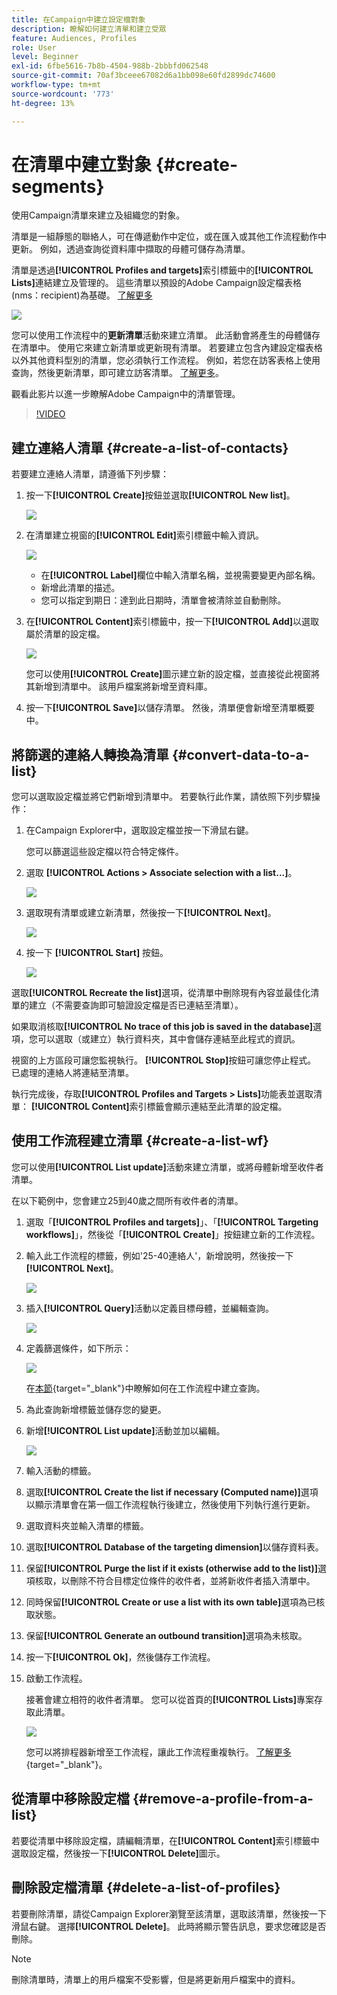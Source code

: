 ```yaml
---
title: 在Campaign中建立設定檔對象
description: 瞭解如何建立清單和建立受眾
feature: Audiences, Profiles
role: User
level: Beginner
exl-id: 6fbe5616-7b8b-4504-988b-2bbbfd062548
source-git-commit: 70af3bceee67082d6a1bb098e60fd2899dc74600
workflow-type: tm+mt
source-wordcount: '773'
ht-degree: 13%

---
```


# 在清單中建立對象 {#create-segments}

使用Campaign清單來建立及組織您的對象。

清單是一組靜態的聯絡人，可在傳遞動作中定位，或在匯入或其他工作流程動作中更新。 例如，透過查詢從資料庫中擷取的母體可儲存為清單。

清單是透過&#x200B;**[!UICONTROL Profiles and targets]**&#x200B;索引標籤中的&#x200B;**[!UICONTROL Lists]**&#x200B;連結建立及管理的。 這些清單以預設的Adobe Campaign設定檔表格(nms：recipient)為基礎。 [了解更多](../dev/datamodel.md#ootb-profiles.md)

![](assets/list-dashboard.png)

您可以使用工作流程中的&#x200B;**更新清單**&#x200B;活動來建立清單。 此活動會將產生的母體儲存在清單中。 使用它來建立新清單或更新現有清單。 若要建立包含內建設定檔表格以外其他資料型別的清單，您必須執行工作流程。 例如，若您在訪客表格上使用查詢，然後更新清單，即可建立訪客清單。 [了解更多](#create-a-list-wf)。

觀看此影片以進一步瞭解Adobe Campaign中的清單管理。

>[!VIDEO](https://video.tv.adobe.com/v/334909?quality=12)


## 建立連絡人清單 {#create-a-list-of-contacts}

若要建立連絡人清單，請遵循下列步驟：

1. 按一下&#x200B;**[!UICONTROL Create]**&#x200B;按鈕並選取&#x200B;**[!UICONTROL New list]**。

   ![](assets/new-list.png)

1. 在清單建立視窗的&#x200B;**[!UICONTROL Edit]**&#x200B;索引標籤中輸入資訊。

   ![](assets/list-details.png)

   * 在&#x200B;**[!UICONTROL Label]**&#x200B;欄位中輸入清單名稱，並視需要變更內部名稱。
   * 新增此清單的描述。
   * 您可以指定到期日：達到此日期時，清單會被清除並自動刪除。


1. 在&#x200B;**[!UICONTROL Content]**&#x200B;索引標籤中，按一下&#x200B;**[!UICONTROL Add]**&#x200B;以選取屬於清單的設定檔。

   ![](assets/add-profiles-to-a-list.png)

   您可以使用&#x200B;**[!UICONTROL Create]**&#x200B;圖示建立新的設定檔，並直接從此視窗將其新增到清單中。 該用戶檔案將新增至資料庫。

1. 按一下&#x200B;**[!UICONTROL Save]**&#x200B;以儲存清單。 然後，清單便會新增至清單概要中。


## 將篩選的連絡人轉換為清單 {#convert-data-to-a-list}

您可以選取設定檔並將它們新增到清單中。 若要執行此作業，請依照下列步驟操作：

1. 在Campaign Explorer中，選取設定檔並按一下滑鼠右鍵。

   您可以篩選這些設定檔以符合特定條件。

1. 選取 **[!UICONTROL Actions > Associate selection with a list...]**。

   ![](assets/add-selection-to-a-list.png)

1. 選取現有清單或建立新清單，然後按一下&#x200B;**[!UICONTROL Next]**。

   ![](assets/select-the-list.png)

1. 按一下 **[!UICONTROL Start]** 按鈕。

   ![](assets/record-a-list.png)

選取&#x200B;**[!UICONTROL Recreate the list]**&#x200B;選項，從清單中刪除現有內容並最佳化清單的建立（不需要查詢即可驗證設定檔是否已連結至清單）。

如果取消核取&#x200B;**[!UICONTROL No trace of this job is saved in the database]**&#x200B;選項，您可以選取（或建立）執行資料夾，其中會儲存連結至此程式的資訊。

視窗的上方區段可讓您監視執行。 **[!UICONTROL Stop]**&#x200B;按鈕可讓您停止程式。 已處理的連絡人將連結至清單。

執行完成後，存取&#x200B;**[!UICONTROL Profiles and Targets > Lists]**&#x200B;功能表並選取清單： **[!UICONTROL Content]**&#x200B;索引標籤會顯示連結至此清單的設定檔。


## 使用工作流程建立清單  {#create-a-list-wf}

您可以使用&#x200B;**[!UICONTROL List update]**&#x200B;活動來建立清單，或將母體新增至收件者清單。

在以下範例中，您會建立25到40歲之間所有收件者的清單。

1. 選取「**[!UICONTROL Profiles and targets]**」、「**[!UICONTROL Targeting workflows]**」，然後從「**[!UICONTROL Create]**」按鈕建立新的工作流程。
1. 輸入此工作流程的標籤，例如&#39;25-40連絡人&#39;，新增說明，然後按一下&#x200B;**[!UICONTROL Next]**。

   ![](assets/targeting-wf-sample.png)

1. 插入&#x200B;**[!UICONTROL Query]**&#x200B;活動以定義目標母體，並編輯查詢。

   ![](assets/targeting-wf-edit-query.png)

1. 定義篩選條件，如下所示：

   ![](assets/targeting-wf-age-filter.png)

   在[本節](https://experienceleague.adobe.com/docs/campaign/automation/workflows/wf-activities/targeting-activities/query.html?lang=zh-Hant){target="_blank"}中瞭解如何在工作流程中建立查詢。

1. 為此查詢新增標籤並儲存您的變更。
1. 新增&#x200B;**[!UICONTROL List update]**&#x200B;活動並加以編輯。

   ![](assets/list-update-activity.png)

1. 輸入活動的標籤。
1. 選取&#x200B;**[!UICONTROL Create the list if necessary (Computed name)]**&#x200B;選項以顯示清單會在第一個工作流程執行後建立，然後使用下列執行進行更新。
1. 選取資料夾並輸入清單的標籤。
1. 選取&#x200B;**[!UICONTROL Database of the targeting dimension]**&#x200B;以儲存資料表。
1. 保留&#x200B;**[!UICONTROL Purge the list if it exists (otherwise add to the list)]**&#x200B;選項核取，以刪除不符合目標定位條件的收件者，並將新收件者插入清單中。
1. 同時保留&#x200B;**[!UICONTROL Create or use a list with its own table]**&#x200B;選項為已核取狀態。
1. 保留&#x200B;**[!UICONTROL Generate an outbound transition]**&#x200B;選項為未核取。
1. 按一下&#x200B;**[!UICONTROL Ok]**，然後儲存工作流程。
1. 啟動工作流程。

   接著會建立相符的收件者清單。 您可以從首頁的&#x200B;**[!UICONTROL Lists]**&#x200B;專案存取此清單。

   ![](assets/access-new-list.png)

   您可以將排程器新增至工作流程，讓此工作流程重複執行。 [了解更多](https://experienceleague.adobe.com/docs/campaign/automation/workflows/wf-activities/flow-control-activities/scheduler.html?lang=zh-Hant){target="_blank"}。

## 從清單中移除設定檔 {#remove-a-profile-from-a-list}

若要從清單中移除設定檔，請編輯清單，在&#x200B;**[!UICONTROL Content]**&#x200B;索引標籤中選取設定檔，然後按一下&#x200B;**[!UICONTROL Delete]**&#x200B;圖示。

## 刪除設定檔清單 {#delete-a-list-of-profiles}

若要刪除清單，請從Campaign Explorer瀏覽至該清單，選取該清單，然後按一下滑鼠右鍵。 選擇&#x200B;**[!UICONTROL Delete]**。 此時將顯示警告訊息，要求您確認是否刪除。

>[!NOTE]
>
>刪除清單時，清單上的用戶檔案不受影響，但是將更新用戶檔案中的資料。
